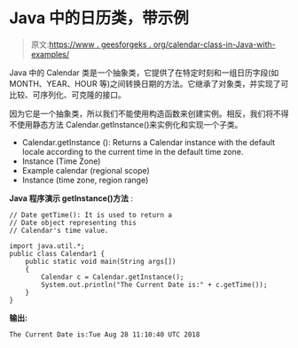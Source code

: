 # Java 中的日历类，带示例

> 原文:[https://www . geesforgeks . org/calendar-class-in-Java-with-examples/](https://www.geeksforgeeks.org/calendar-class-in-java-with-examples/)

Java 中的 Calendar 类是一个抽象类，它提供了在特定时刻和一组日历字段(如 MONTH、YEAR、HOUR 等)之间转换日期的方法。它继承了对象类，并实现了可比较、可序列化、可克隆的接口。

因为它是一个抽象类，所以我们不能使用构造函数来创建实例。相反，我们将不得不使用静态方法 Calendar.getInstance()来实例化和实现一个子类。

*   Calendar.getInstance (): Returns a Calendar instance with the default locale according to the current time in the default time zone.
*   Instance (Time Zone)
*   Example calendar (regional scope)
*   Instance (time zone, region range)

**Java 程序演示 getInstance()方法** :

```
// Date getTime(): It is used to return a
// Date object representing this
// Calendar's time value.

import java.util.*;
public class Calendar1 {
    public static void main(String args[])
    {
        Calendar c = Calendar.getInstance();
        System.out.println("The Current Date is:" + c.getTime());
    }
}
```

**输出:**

```
The Current Date is:Tue Aug 28 11:10:40 UTC 2018

```